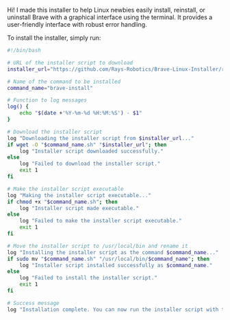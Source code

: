 Hi! I made this installer to help Linux newbies easily install, reinstall, or uninstall Brave with a graphical interface using the terminal. It provides a user-friendly interface with robust error handling.

To install the installer, simply run:
```bash
#!/bin/bash

# URL of the installer script to download
installer_url="https://github.com/Rays-Robotics/Brave-Linux-Installer/raw/refs/heads/main/Linux-brave-installer.v1.sh"

# Name of the command to be installed
command_name="brave-install"

# Function to log messages
log() {
    echo "$(date +'%Y-%m-%d %H:%M:%S') - $1"
}

# Download the installer script
log "Downloading the installer script from $installer_url..."
if wget -O "$command_name.sh" "$installer_url"; then
    log "Installer script downloaded successfully."
else
    log "Failed to download the installer script."
    exit 1
fi

# Make the installer script executable
log "Making the installer script executable..."
if chmod +x "$command_name.sh"; then
    log "Installer script made executable."
else
    log "Failed to make the installer script executable."
    exit 1
fi

# Move the installer script to /usr/local/bin and rename it
log "Installing the installer script as the command $command_name..."
if sudo mv "$command_name.sh" "/usr/local/bin/$command_name"; then
    log "Installer script installed successfully as $command_name."
else
    log "Failed to install the installer script."
    exit 1
fi

# Success message
log "Installation complete. You can now run the installer script with the command: $command_name"
